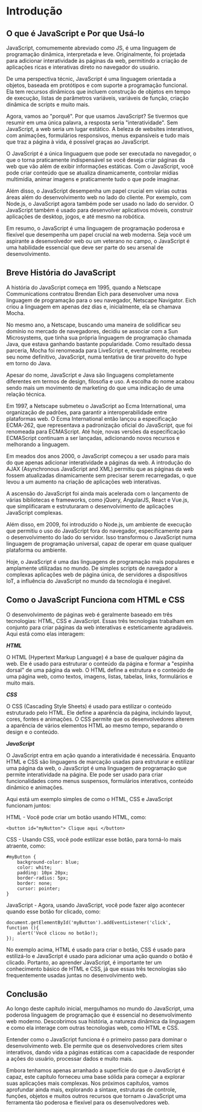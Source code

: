# Introdução

## O que é JavaScript e Por que Usá-lo

JavaScript, comumemente abreviado como JS, é uma linguagem de programação dinâmica, interpretada e leve. Originalmente, foi projetada para adicionar interatividade às páginas da web, permitindo a criação de aplicações ricas e interativas direto no navegador do usuário.

De uma perspectiva técnic, JavaScript é uma linguagem orientada a objetos, baseada em protótipos e com suporte a programação funcional. Ela tem recursos dinâmicos que incluem construção de objetos em tempo de execução, listas de parâmetros variáveis, variáveis de função, criação dinâmica de scripts e muito mais.

Agora, vamos ao "porquê". Por que usamos JavaScript? Se tivermos que resumir em uma única palavra, a resposta seria "interatividade". Sem JavaScript, a web seria um lugar estático. A beleza de websites interativos, com animações, formulários responsivos, menus expansíveis e tudo mais que traz a página à vida, é possível graças ao JavaScript.

O JavaScript é a única linguaguem que pode ser executada no navegador, o que o torna praticamente indispensável se você deseja criar páginas da web que vão além de exibir informações estáticas. Com o JavaScript, você pode criar conteúdo que se atualiza dinamicamente, controlar mídias multimídia, animar imagens e praticamente tudo o que pode imaginar.

Além disso, o JavaScript desempenha um papel crucial em várias outras áreas além do desenvolvimento web no lado do cliente. Por exemplo, com Node.js, o JavaScript agora também pode ser usado no lado do servidor. O JavaScript também é usado para desenvolver aplicativos móveis, construir aplicações de desktop, jogos, e até mesmo na robótica. 

Em resumo, o JavaScript é uma linguagem de programação poderosa e flexível que desempenha um papel crucial na web moderna. Seja você um aspirante a desenvolvedor web ou um veterano no campo, o JavaScript é uma habilidade essencial que deve ser parte do seu arsenal de desenvolvimento.


## Breve História do JavaScript

A história do JavaScript começa em 1995, quando a Netscape Communications contratou Brendan Eich para desenvolver uma nova linguagem de programação para o seu navegador, Netscape Navigator. Eich criou a linguagem em apenas dez dias e, inicialmente, ela se chamava Mocha. 

No mesmo ano, a Netscape, buscando uma maneira de solidificar seu domínio no mercado de navegadores, decidiu se associar com a Sun Microsystems, que tinha sua própria linguagem de programação chamada Java, que estava ganhando bastante popularidade. Como resultado dessa parceria, Mocha foi renomeada para LiveScript e, eventualmente, recebeu seu nome definitivo, JavaScript, numa tentativa de tirar proveito do hype em torno do Java. 

Apesar do nome, JavaScript e Java são linguagens completamente diferentes em termos de design, filosofia e uso. A escolha do nome acabou sendo mais um movimento de marketing do que uma indicação de uma relação técnica. 

Em 1997, a Netscape submeteu o JavaScript ao Ecma International, uma organização de padrões, para garantir a interoperabilidade entre plataformas web. O Ecma International então lançou a especificação ECMA-262, que representava a padronização oficial do JavaScript, que foi renomeada para ECMAScript. Até hoje, novas versões da especificação ECMAScript continuam a ser lançadas, adicionando novos recursos e melhorando a linguagem. 

Em meados dos anos 2000, o JavaScript começou a ser usado para mais do que apenas adicionar interatividade a páginas da web. A introdução do AJAX (Asynchronous JavaScript and XML) permitiu que as páginas da web fossem atualizadas dinamicamente sem precisar serem recarregadas, o que levou a um aumento na criação de aplicações web interativas. 

A ascensão do JavaScript foi ainda mais acelerada com o lançamento de várias bibliotecas e frameworks, como jQuery, AngularJS, React e Vue.js, que simplificaram e estruturaram o desenvolvimento de aplicações JavaScript complexas. 

Além disso, em 2009, foi introduzido o Node.js, um ambiente de execução que permitiu o uso do JavaScript fora do navegador, especificamente para o desenvolvimento do lado do servidor. Isso transformou o JavaScript numa linguagem de programação universal, capaz de operar em quase qualquer plataforma ou ambiente. 

Hoje, o JavaScript é uma das linguagens de programação mais populares e amplamente utilizadas no mundo. De simples scripts de navegador a complexas aplicações web de página única, de servidores a dispositivos IoT, a influência do JavaScript no mundo da tecnologia é inegável.

## Como o JavaScript Funciona com HTML e CSS

O desenvolvimento de páginas web é geralmente baseado em três tecnologias: HTML, CSS e JavaScript. Essas três tecnologias trabalham em conjunto para criar páginas da web interativas e esteticamente agradáveis. Aqui está como elas interagem:

***HTML***

O HTML (Hypertext Markup Language) é a base de qualquer página da web. Ele é usado para estruturar o conteúdo da página e formar a "espinha dorsal" de uma página da web. O HTML define a estrutura e o conteúdo de uma página web, como textos, imagens, listas, tabelas, links, formulários e muito mais.

***CSS***

O CSS (Cascading Style Sheets) é usado para estilizar o conteúdo estruturado pelo HTML. Ele define a aparência da página, incluindo layout, cores, fontes e animações. O CSS permite que os desenvolvedores alterem a aparência de vários elementos HTML ao mesmo tempo, separando o design e o conteúdo.

***JavaScript***

O JavaScript entra em ação quando a interatividade é necessária. Enquanto HTML e CSS são linguagens de marcação usadas para estruturar e estilizar uma página da web, o JavaScript é uma linguagem de programação que permite interatividade na página. Ele pode ser usado para criar funcionalidades como menus suspensos, formulários interativos, conteúdo dinâmico e animações. 

Aqui está um exemplo simples de como o HTML, CSS e JavaScript funcionam juntos: 

HTML - Você pode criar um botão usando HTML, como:

```
<button id="myNutton"> Clique aqui </button>
```

CSS - Usando CSS, você pode estilizar esse botão, para torná-lo mais atraente, como:

```
#myButton {
    background-color: blue;
    color: white;
    padding: 10px 20px;
    border-radius: 5px;
    border: none;
    cursor: pointer;
}
```

JavaScript - Agora, usando JavaScript, você pode fazer algo acontecer quando esse botão for clicado, como:

```
document.getElementById('myButton').addEventListener('click', 
function (){
    alert('Você clicou no botão!);
});
```

No exemplo acima, HTML é usado para criar o botão, CSS é usado para estilizá-lo e JavaScript é usado para adicionar uma ação quando o botão é clicado. Portanto, ao aprender JavaScript, é importante ter um conhecimento básico de HTML e CSS, já que essas três tecnologias são frequentemente usadas juntas no desenvolvimento web.

## Conclusão

Ao longo deste capítulo inicial, mergulhamos no mundo do JavaScript, uma poderosa linguagem de programação que é essencial no desenvolvimento web moderno. Descobrimos sua história, a natureza dinâmica da linguagem e como ela interage com outras tecnologias web, como HTML e CSS.

Entender como o JavaScript funciona é o primeiro passo para dominar o desenvolvimento web. Ele permite que os desenvolvedores criem sites interativos, dando vida a páginas estáticas com a capacidade de responder a ações do usuário, processar dados e muito mais.

Embora tenhamos apenas arranhado a superfície do que o JavaScript é capaz, este capítulo forneceu uma base sólida para começar a explorar suas aplicações mais complexas. Nos próximos capítulos, vamos aprofundar ainda mais, explorando a sintaxe, estruturas de controle, funções, objetos e muitos outros recursos que tornam o JavaScript uma ferramenta tão poderosa e flexível para os desenvolvedores web.







